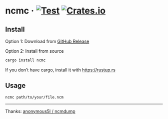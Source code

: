 # ncmc &middot; [![Test](https://github.com/magic-akari/ncmc/actions/workflows/test.yml/badge.svg)](https://github.com/magic-akari/ncmc/actions/workflows/test.yml) [![Crates.io](https://img.shields.io/crates/v/ncmc.svg?label=ncmc)](https://crates.io/crates/ncmc)

## Install

Option 1: Download from [GitHub Release](https://github.com/magic-akari/ncmc/releases)

Option 2: Install from source

```bash
cargo install ncmc
```

If you don’t have cargo, install it with
https://rustup.rs

## Usage

```
ncmc path/to/your/file.ncm
```

---

Thanks: [anonymous5l / ncmdump](https://github.com/anonymous5l/ncmdump)
